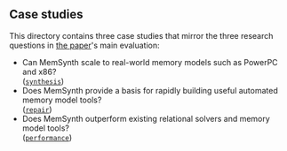 ## Case studies

This directory contains three case studies that mirror the
three research questions in [the paper](http://memsynth.uwplse.org/memsynth-pldi17.pdf)'s main evaluation:

* Can MemSynth scale to real-world memory models such as PowerPC and x86?<br>
  ([`synthesis`](synthesis))
* Does MemSynth provide a basis for rapidly building useful automated memory model tools?<br>
  ([`repair`](repair))
* Does MemSynth outperform existing relational solvers and memory model tools?<br>
  ([`performance`](performance))